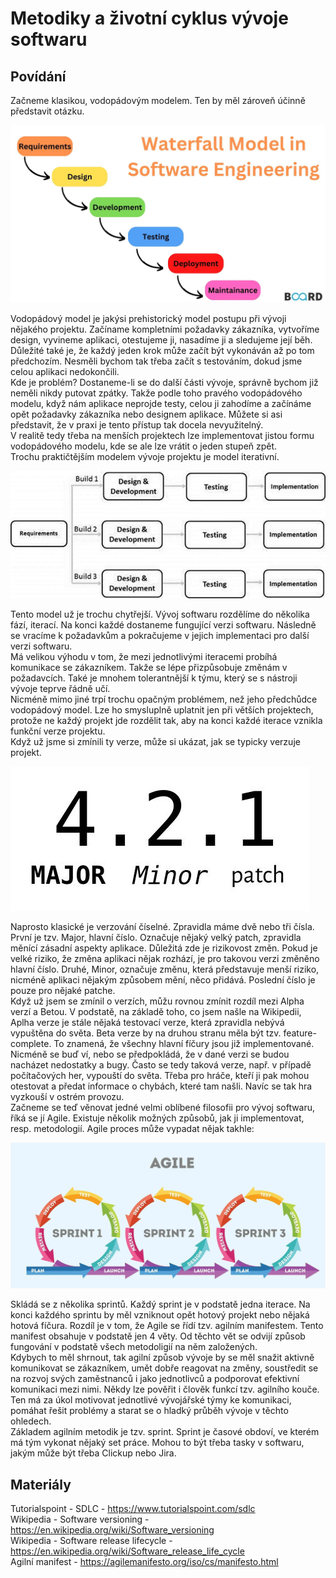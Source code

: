 Metodiky a životní cyklus vývoje softwaru
===

Povídání
---

Začneme klasikou, vodopádovým modelem. Ten by měl zároveň účinně představit otázku.

![Waterfall](waterfall.jpg)

Vodopádový model je jakýsi prehistorický model postupu při vývoji nějakého projektu. Začíname kompletními požadavky zákazníka, vytvoříme design, vyvineme aplikaci, otestujeme ji, nasadíme ji a sledujeme její běh. Důležité také je, že každý jeden krok může začít být vykonáván až po tom předchozím. Nesměli bychom tak třeba začít s testováním, dokud jsme celou aplikaci nedokončili.                 
Kde je problém? Dostaneme-li se do další části vývoje, správně bychom již neměli nikdy putovat zpátky. Takže podle toho pravého vodopádového modelu, když nám aplikace neprojde testy, celou ji zahodíme a začínáme opět požadavky zákazníka nebo designem aplikace. Můžete si asi představit, že v praxi je tento přístup tak docela nevyužitelný.         
V realitě tedy třeba na menších projektech lze implementovat jistou formu vodopádového modelu, kde se ale lze vrátit o jeden stupeň zpět.               
Trochu praktičtějším modelem vývoje projektu je model iterativní.         

![Iterative](iterative.jpg)

Tento model už je trochu chytřejší. Vývoj softwaru rozdělíme do několika fází, iterací. Na konci každé dostaneme fungující verzi softwaru. Následně se vracíme k požadavkům a pokračujeme v jejich implementaci pro další verzi softwaru.               
Má velikou výhodu v tom, že mezi jednotlivými iteracemi probíhá komunikace se zákazníkem. Takže se lépe přizpůsobuje změnám v požadavcích. Také je mnohem tolerantnější k týmu, který se s nástroji vývoje teprve řádně učí.            
Nicméně mimo jiné trpí trochu opačným problémem, než jeho předchůdce vodopádový model. Lze ho smysluplně uplatnit jen při větších projektech, protože ne každý projekt jde rozdělit tak, aby na konci každé iterace vznikla funkční verze projektu.     
Když už jsme si zmínili ty verze, může si ukázat, jak se typicky verzuje projekt.           

![Versioning](version.jpg)

Naprosto klasické je verzování číselné. Zpravidla máme dvě nebo tři čísla. První je tzv. Major, hlavní číslo. Označuje nějaký velký patch, zpravidla měnící zásadní aspekty aplikace. Důležitá zde je rizikovost změn. Pokud je velké riziko, že změna aplikaci nějak rozhází, je pro takovou verzi změněno hlavní číslo. Druhé, Minor, označuje změnu, která představuje menší riziko, nicméně aplikaci nějakým způsobem mění, něco přidává. Poslední číslo je pouze pro nějaké patche.            
Když už jsem se zmínil o verzích, můžu rovnou zmínit rozdíl mezi Alpha verzí a Betou. V podstatě, na základě toho, co jsem našle na Wikipedii, Aplha verze je stále nějaká testovací verze, která zpravidla nebývá vypuštěna do světa. Beta verze by na druhou stranu měla být tzv. feature-complete. To znamená, že všechny hlavní fíčury jsou již implementované. Nicméně se buď ví, nebo se předpokládá, že v dané verzi se budou nacházet nedostatky a bugy. Často se tedy taková verze, např. v případě počítačových her, vypouští do světa. Třeba pro hráče, kteří ji pak mohou otestovat a předat informace o chybách, které tam našli. Navíc se tak hra vyzkouší v ostrém provozu.          
Začneme se teď věnovat jedné velmi oblíbené filosofii pro vývoj softwaru, říká se jí Agile. Existuje několik možných způsobů, jak ji implementovat, resp. metodologií. Agile proces může vypadat nějak takhle:

![Agile](agile.webp)

Skládá se z několika sprintů. Každý sprint je v podstatě jedna iterace. Na konci každého sprintu by měl vzniknout opět hotový projekt nebo nějaká hotová fíčura. Rozdíl je v tom, že Agile se řídí tzv. agilním manifestem. Tento manifest obsahuje v podstatě jen 4 věty. Od těchto vět se odvijí způsob fungování v podstatě všech metodoligií na něm založených.                 
Kdybych to měl shrnout, tak agilní způsob vývoje by se měl snažit aktivně komunikovat se zákazníkem, umět dobře reagovat na změny, soustředit se na rozvoj svých zaměstnanců i jako jednotlivců a podporovat efektivní komunikaci mezi nimi. Někdy lze pověřit i člověk funkcí tzv. agilního kouče. Ten má za úkol motivovat jednotlivé vývojářské týmy ke komunikaci, pomáhat řešit problémy a starat se o hladký průběh vývoje v těchto ohledech.             
Základem agilním metodik je tzv. sprint. Sprint je časové obdoví, ve kterém má tým vykonat nějaký set práce. Mohou to být třeba tasky v softwaru, jakým může být třeba Clickup nebo Jira.



Materiály
---

Tutorialspoint - SDLC - https://www.tutorialspoint.com/sdlc             
Wikipedia - Software versioning - https://en.wikipedia.org/wiki/Software_versioning     
Wikipedia - Software release lifecycle - https://en.wikipedia.org/wiki/Software_release_life_cycle      
Agilní manifest - https://agilemanifesto.org/iso/cs/manifesto.html              

